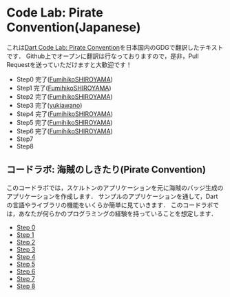 Code Lab: Pirate Convention(Japanese)
==========

これは[Dart Code Lab: Pirate Convention](https://www.dartlang.org/codelabs/darrrt/)を日本国内のGDGで翻訳したテキストです．
Github上でオープンに翻訳は行なっておりますので，是非，Pull Requestを送っていただけますと大歓迎です！

* Step0 完了([FumihikoSHIROYAMA](https://github.com/FumihikoSHIROYAMA))
* Step1 完了([FumihikoSHIROYAMA](https://github.com/FumihikoSHIROYAMA))
* Step2 完了([FumihikoSHIROYAMA](https://github.com/FumihikoSHIROYAMA))
* Step3 完了([yukiawano](https://github.com/yukiawano))
* Step4 完了([FumihikoSHIROYAMA](https://github.com/FumihikoSHIROYAMA))
* Step5 完了([FumihikoSHIROYAMA](https://github.com/FumihikoSHIROYAMA))
* Step6 完了([FumihikoSHIROYAMA](https://github.com/FumihikoSHIROYAMA))
* Step7
* Step8

コードラボ: 海賊のしきたり(Pirate Convention)
----------

このコードラボでは，スケルトンのアプリケーションを元に海賊のバッジ生成のアプリケーションを作成します．
サンプルのアプリケーションを通して，Dartの言語やライブラリの機能をいくらか簡単に見ていきます．
このコードラボでは，あなたが何らかのプログラミングの経験を持っていることを想定します．

* [Step 0](step0/step0.md)
* [Step 1](step1/step1.md)
* [Step 2](step2/step2.md)
* [Step 3](step3/step3.md)
* [Step 4](step4/step4.md)
* [Step 5](step5/step5.md)
* [Step 6](step6/step6.md)
* [Step 7](step7/step7.md)
* [Step 8](step8/step8.md)
